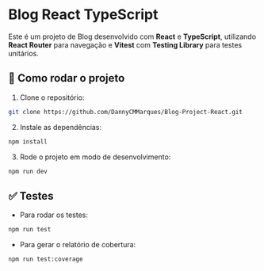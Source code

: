 
# Blog React TypeScript

Este é um projeto de Blog desenvolvido com **React** e **TypeScript**, utilizando **React Router** para navegação e **Vitest** com **Testing Library** para testes unitários.

## 🚀 Como rodar o projeto

1. Clone o repositório:  
```bash
git clone https://github.com/DannyCMMarques/Blog-Project-React.git
```

2. Instale as dependências:  
```bash
npm install
```

3. Rode o projeto em modo de desenvolvimento:  
```bash
npm run dev
```

## ✅ Testes

- Para rodar os testes:  
```bash
npm run test
```

- Para gerar o relatório de cobertura:  
```bash
npm run test:coverage
```
